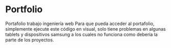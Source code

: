 # Portfolio
Portafolio trabajo ingeniería web
Para que pueda acceder al portafolio, simplemente ejecute este código en visual, solo tiene problemas en algunas tablets y dispositivos samsung a los cuales no funciona como debería la parte de los proyectos.
